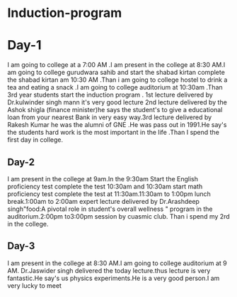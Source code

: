 # Induction-program
# Day-1 
I am going to college at a 7:00 AM .I am present in the college at 8:30 AM.I am going to college gurudwara sahib and start the shabad kirtan complete the shabad kirtan am 10:30 AM .Than i am going to college hostel to drink a tea and eating a snack .I am going to college auditorium at 10:30am .Than 3rd year students start the induction program . 1st lecture delivered by Dr.kulwinder singh mann it's very good lecture 2nd lecture delivered by the Ashok shigla (finance minister)he says the student's to give a educational loan from your nearest Bank in very easy way.3rd lecture delivered by Rakesh Kumar he was the alumni of GNE .He was pass out in 1991.He say's the students hard work is the most important in the life .Than I spend the first day in college.
## Day-2
I am present in the college at 9am.In the 9:30am Start the English proficiency test complete the test 10:30am and 10:30am start math proficiency test complete the test at 11:30am.11:30am to 1:00pm lunch break.1:00am to 2:00am expert lecture delivered by Dr.Arashdeep singh"food:A pivotal role in student's overall wellness " program in the auditorium.2:00pm to3:00pm session by cuasmic club. Than i spend my 2rd in the college.         
## Day-3 
I am present in the college at 8:30 AM.I am going to college auditorium at 9 AM. Dr.Jaswider singh delivered the today lecture.thus lecture is very fantastic.He say's us physics experiments.He is a very good person.I am very lucky to meet 
